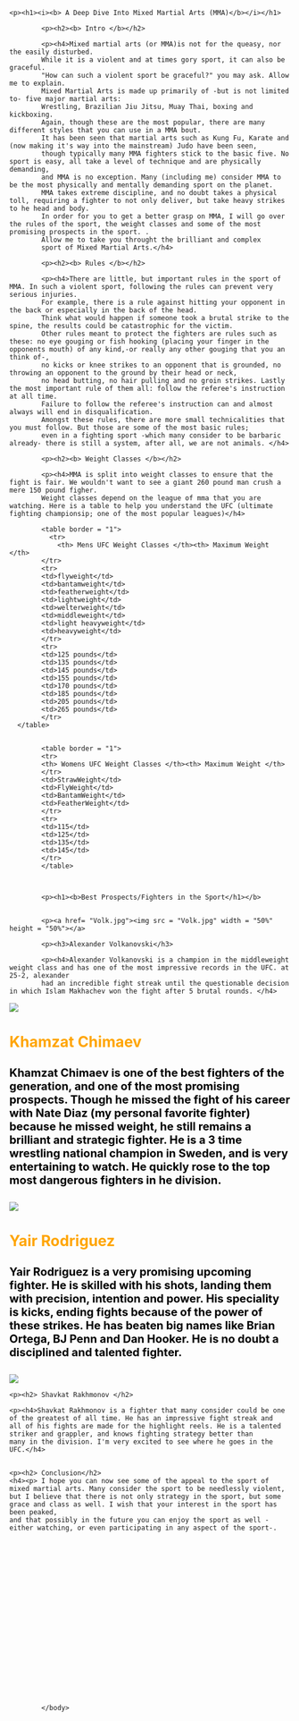 <html>
  <head>
    <title>MMA Rundown</title>
    <style>
      h1 {
       color:red;
       font-size: 25pt;
      }h2{
        color: orange;
          font-size: 20pt;
      }h4{
        color: black;
          font-size: 15pt;
        font: times new roman
      }
    </style>
  </head>

  <body>
    
    <p><h1><i><b> A Deep Dive Into Mixed Martial Arts (MMA)</b></i></h1>
            
            <p><h2><b> Intro </b></h2>
           
            <p><h4>Mixed martial arts (or MMA)is not for the queasy, nor the easily disturbed. 
            While it is a violent and at times gory sport, it can also be graceful.
            "How can such a violent sport be graceful?" you may ask. Allow me to explain.
            Mixed Martial Arts is made up primarily of -but is not limited to- five major martial arts: 
            Wrestling, Brazilian Jiu Jitsu, Muay Thai, boxing and kickboxing. 
            Again, though these are the most popular, there are many different styles that you can use in a MMA bout. 
            It has been seen that martial arts such as Kung Fu, Karate and (now making it's way into the mainstream) Judo have been seen, 
            though typically many MMA fighters stick to the basic five. No sport is easy, all take a level of technique and are physically demanding,
            and MMA is no exception. Many (including me) consider MMA to be the most physically and mentally demanding sport on the planet. 
            MMA takes extreme discipline, and no doubt takes a physical toll, requiring a fighter to not only deliver, but take heavy strikes to he head and body. 
            In order for you to get a better grasp on MMA, I will go over the rules of the sport, the weight classes and some of the most promising prospects in the sport. . 
            Allow me to take you throught the brilliant and complex
            sport of Mixed Martial Arts.</h4>
            
            <p><h2><b> Rules </b></h2>
            
            <p><h4>There are little, but important rules in the sport of MMA. In such a violent sport, following the rules can prevent very serious injuries.
            For example, there is a rule against hitting your opponent in the back or especially in the back of the head. 
            Think what would happen if someone took a brutal strike to the spine, the results could be catastrophic for the victim. 
            Other rules meant to protect the fighters are rules such as these: no eye gouging or fish hooking (placing your finger in the opponents mouth) of any kind,-or really any other gouging that you an think of-, 
            no kicks or knee strikes to an opponent that is grounded, no throwing an opponent to the ground by their head or neck, 
            no head butting, no hair pulling and no groin strikes. Lastly the most important rule of them all: follow the referee's instruction at all time.
            Failure to follow the referee's instruction can and almost always will end in disqualification. 
            Amongst these rules, there are more small technicalities that you must follow. But those are some of the most basic rules;
            even in a fighting sport -which many consider to be barbaric already- there is still a system, after all, we are not animals. </h4>
            
            <p><h2><b> Weight Classes </b></h2>
            
            <p><h4>MMA is split into weight classes to ensure that the fight is fair. We wouldn't want to see a giant 260 pound man crush a mere 150 pound figher.
            Weight classes depend on the league of mma that you are watching. Here is a table to help you understand the UFC (ultimate fighting championsip; one of the most popular leagues)</h4>
            
            <table border = "1">
              <tr>
                <th> Mens UFC Weight Classes </th><th> Maximum Weight </th>
            </tr>
            <tr>
            <td>flyweight</td>
            <td>bantamweight</td>
            <td>featherweight</td>
            <td>lightweight</td>
            <td>welterweight</td>
            <td>middleweight</td>
            <td>light heavyweight</td>
            <td>heavyweight</td>
            </tr>
            <tr> 
            <td>125 pounds</td>
            <td>135 pounds</td>
            <td>145 pounds</td>
            <td>155 pounds</td>
            <td>170 pounds</td>
            <td>185 pounds</td>
            <td>205 pounds</td>
            <td>265 pounds</td>
            </tr>
      </table>
            
            
            <table border = "1">
            <tr>
            <th> Womens UFC Weight Classes </th><th> Maximum Weight </th>
            </tr>
            <td>StrawWeight</td>
            <td>FlyWeight</td>
            <td>BantamWeight</td>
            <td>FeatherWeight</td>
            </tr>
            <tr>
            <td>115</td>
            <td>125</td>
            <td>135</td>
            <td>145</td>
            </tr>
            </table>
            
            
            
            <p><h1><b>Best Prospects/Fighters in the Sport</h1></b>
            
            
            <p><a href= "Volk.jpg"><img src = "Volk.jpg" width = "50%" height = "50%"></a>
            
            <p><h3>Alexander Volkanovski</h3>
            
            <p><h4>Alexander Volkanovski is a champion in the middleweight weight class and has one of the most impressive records in the UFC. at 25-2, alexander
            had an incredible fight streak until the questionable decision in which Islam Makhachev won the fight after 5 brutal rounds. </h4>
  
  
  
  
  <a href= "khamzat.jpeg"><img src= "khamzat.jpeg"></a>
  <p><h2>Khamzat Chimaev</h2>
  <p><h4>Khamzat Chimaev is one of the best fighters of the generation, and one of the most promising prospects. Though he missed the fight of
  his career with Nate Diaz (my personal favorite fighter) because he missed weight, he still remains a brilliant and strategic fighter. He is a 
  3 time wrestling national champion in Sweden, and is very entertaining to watch. He quickly rose to the top most dangerous fighters in he division. </h4>
  
  
  
  <p><a href= "Yair.jpg"><img src = "Yair.jpg"></a>
    
  <p><h2> Yair Rodriguez </h2>
  <p><h4> Yair Rodriguez is a very promising upcoming fighter. He is skilled with his shots, landing them with precision, intention and power. 
  His speciality is kicks, ending fights because of the power of these strikes. He has beaten big names like Brian Ortega, BJ Penn and Dan Hooker. 
  He is no doubt a disciplined and talented fighter.</h4>
  
  
  <p><a href = "Shavkat.jpeg"><img src = "Shavkat.jpeg"></a>
    
    <p><h2> Shavkat Rakhmonov </h2>
    
    <p><h4>Shavkat Rakhmonov is a fighter that many consider could be one of the greatest of all time. He has an impressive fight streak and 
    all of his fights are made for the highlight reels. He is a talented striker and grappler, and knows fighting strategy better than 
    many in the division. I'm very excited to see where he goes in the UFC.</h4>
    
    
    <p><h2> Conclusion</h2>
    <h4><p> I hope you can now see some of the appeal to the sport of mixed martial arts. Many consider the sport to be needlessly violent,
    but I believe that there is not only strategy in the sport, but some grace and class as well. I wish that your interest in the sport has been peaked, 
    and that possibly in the future you can enjoy the sport as well - either watching, or even participating in any aspect of the sport-.
  
 
  
  
  
  
  
          
            
           
        
            
            
            
            
            
            
            
            
             
            

            </body>  
</html>
